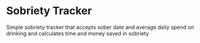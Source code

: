 # Sobriety Tracker
Simple sobriety tracker that accepts sober date and average daily spend on drinking and calculates time and money saved in sobriety
